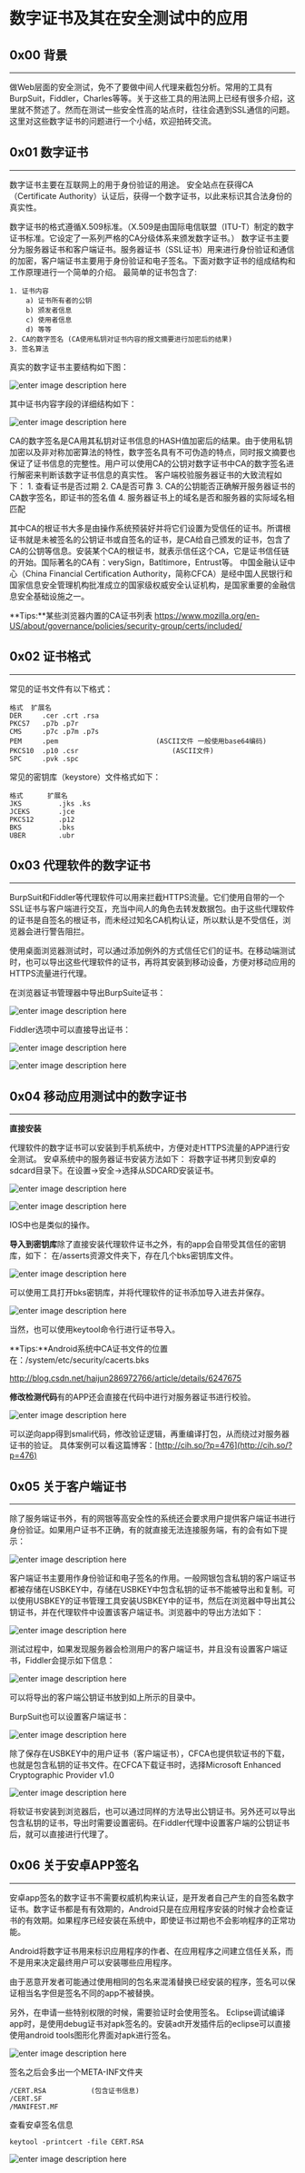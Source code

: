 # 数字证书及其在安全测试中的应用

0x00 背景
-------

* * *

做Web层面的安全测试，免不了要做中间人代理来截包分析。常用的工具有BurpSuit，Fiddler，Charles等等。关于这些工具的用法网上已经有很多介绍，这里就不赘述了。然而在测试一些安全性高的站点时，往往会遇到SSL通信的问题。这里对这些数字证书的问题进行一个小结，欢迎拍砖交流。

0x01 数字证书
---------

* * *

数字证书主要在互联网上的用于身份验证的用途。 安全站点在获得CA（Certificate Authority）认证后，获得一个数字证书，以此来标识其合法身份的真实性。

数字证书的格式遵循X.509标准。（X.509是由国际电信联盟（ITU-T）制定的数字证书标准。它设定了一系列严格的CA分级体系来颁发数字证书。） 数字证书主要分为服务器证书和客户端证书。服务器证书（SSL证书）用来进行身份验证和通信的加密，客户端证书主要用于身份验证和电子签名。下面对数字证书的组成结构和工作原理进行一个简单的介绍。 最简单的证书包含了:

```
1. 证书内容 
    a) 证书所有者的公钥 
    b) 颁发者信息 
    c) 使用者信息 
    d) 等等 
2. CA的数字签名 (CA使用私钥对证书内容的报文摘要进行加密后的结果) 
3. 签名算法

```

真实的数字证书主要结构如下图：

![enter image description here](http://drops.javaweb.org/uploads/images/697cf0559605fb7668f71522eb50afd3327fe1be.jpg)

其中证书内容字段的详细结构如下：

![enter image description here](http://drops.javaweb.org/uploads/images/fffce97112790806253c58a0860866a5db0a895b.jpg)

CA的数字签名是CA用其私钥对证书信息的HASH值加密后的结果。由于使用私钥加密以及非对称加密算法的特性，数字签名具有不可伪造的特点，同时报文摘要也保证了证书信息的完整性。用户可以使用CA的公钥对数字证书中CA的数字签名进行解密来判断该数字证书信息的真实性。 客户端校验服务器证书的大致流程如下： 1. 查看证书是否过期 2. CA是否可靠 3. CA的公钥能否正确解开服务器证书的CA数字签名，即证书的签名值 4. 服务器证书上的域名是否和服务器的实际域名相匹配

其中CA的根证书大多是由操作系统预装好并将它们设置为受信任的证书。所谓根证书就是未被签名的公钥证书或自签名的证书，是CA给自己颁发的证书，包含了CA的公钥等信息。安装某个CA的根证书，就表示信任这个CA，它是证书信任链的开始。国际著名的CA有：verySign，Batltimore，Entrust等。 中国金融认证中心（China Financial Certification Authority，简称CFCA）是经中国人民银行和国家信息安全管理机构批准成立的国家级权威安全认证机构，是国家重要的金融信息安全基础设施之一。

**Tips:**某些浏览器内置的CA证书列表 https://www.mozilla.org/en-US/about/governance/policies/security-group/certs/included/

0x02 证书格式
---------

* * *

常见的证书文件有以下格式：

```
格式  扩展名
DER     .cer .crt .rsa
PKCS7   .p7b .p7r
CMS     .p7c .p7m .p7s
PEM     .pem                        (ASCII文件 一般使用base64编码)
PKCS10  .p10 .csr                       (ASCII文件)
SPC     .pvk .spc

```

常见的密钥库（keystore）文件格式如下：

```
格式      扩展名
JKS         .jks .ks
JCEKS       .jce
PKCS12      .p12
BKS         .bks
UBER        .ubr

```

0x03 代理软件的数字证书
--------------

* * *

BurpSuit和Fiddler等代理软件可以用来拦截HTTPS流量。它们使用自带的一个SSL证书与客户端进行交互，充当中间人的角色去转发数据包。由于这些代理软件的证书是自签名的根证书，而未经过知名CA机构认证，所以默认是不受信任，浏览器会进行警告阻拦。

使用桌面浏览器测试时，可以通过添加例外的方式信任它们的证书。在移动端测试时，也可以导出这些代理软件的证书，再将其安装到移动设备，方便对移动应用的HTTPS流量进行代理。

在浏览器证书管理器中导出BurpSuite证书：

![enter image description here](http://drops.javaweb.org/uploads/images/e533f27178e92b499f03f02749beed17c4448354.jpg)

Fiddler选项中可以直接导出证书：

![enter image description here](http://drops.javaweb.org/uploads/images/f95ae1cfb4f04b2178e2cbb4ec79879a9a207d52.jpg)

![enter image description here](http://drops.javaweb.org/uploads/images/fca18e32254080005e7d545f79eff3535a693ce9.jpg)

0x04 移动应用测试中的数字证书
-----------------

* * *

**直接安装**

代理软件的数字证书可以安装到手机系统中，方便对走HTTPS流量的APP进行安全测试。 安卓系统中的服务器证书安装方法如下： 将数字证书拷贝到安卓的sdcard目录下。在设置->安全->选择从SDCARD安装证书。

![enter image description here](http://drops.javaweb.org/uploads/images/a433e908cb8f779280957a06c1cfc9d1526e722b.jpg)

![enter image description here](http://drops.javaweb.org/uploads/images/94da60d28af917cf904752442c425df1f4f348f5.jpg)

IOS中也是类似的操作。

**导入到密钥库**除了直接安装代理软件证书之外，有的app会自带受其信任的密钥库，如下： 在/asserts资源文件夹下，存在几个bks密钥库文件。

![enter image description here](http://drops.javaweb.org/uploads/images/57d64c12a2cd93df76e7915d53178d01accc7299.jpg)

可以使用工具打开bks密钥库，并将代理软件的证书添加导入进去并保存。

![enter image description here](http://drops.javaweb.org/uploads/images/2d376fd665cc1e7a79b33d6d50a667cd5d89de75.jpg)

当然，也可以使用keytool命令行进行证书导入。

**Tips:**Android系统中CA证书文件的位置在：/system/etc/security/cacerts.bks

http://blog.csdn.net/haijun286972766/article/details/6247675

**修改检测代码**有的APP还会直接在代码中进行对服务器证书进行校验。

![enter image description here](http://drops.javaweb.org/uploads/images/867278db690c7096822bbe94ce87e0e011f184ca.jpg)

可以逆向app得到smali代码，修改验证逻辑，再重编译打包，从而绕过对服务器证书的验证。 具体案例可以看这篇博客：[http://cih.so/?p=476](http://cih.so/?p=476)

0x05 关于客户端证书
------------

* * *

除了服务端证书外，有的网银等高安全性的系统还会要求用户提供客户端证书进行身份验证。如果用户证书不正确，有的就直接无法连接服务端，有的会有如下提示：

![enter image description here](http://drops.javaweb.org/uploads/images/aa86db6f40214d46da5af32e3c47b0b2525a74f6.jpg)

客户端证书主要用作身份验证和电子签名的作用。一般网银包含私钥的客户端证书都被存储在USBKEY中，存储在USBKEY中包含私钥的证书不能被导出和复制。可以使用USBKEY的证书管理工具安装USBKEY中的证书，然后在浏览器中导出其公钥证书，并在代理软件中设置该客户端证书。浏览器中的导出方法如下：

![enter image description here](http://drops.javaweb.org/uploads/images/982fe94204c424ced37df71edfaad1edb233c011.jpg)

测试过程中，如果发现服务器会检测用户的客户端证书，并且没有设置客户端证书，Fiddler会提示如下信息：

![enter image description here](http://drops.javaweb.org/uploads/images/63c8b7aa91d763f9737ae5415eda76defaf30a17.jpg)

可以将导出的客户端公钥证书放到如上所示的目录中。

BurpSuit也可以设置客户端证书：

![enter image description here](http://drops.javaweb.org/uploads/images/de369bc60b2e1523d2bfcddab094d215f2f68ef2.jpg)

除了保存在USBKEY中的用户证书（客户端证书），CFCA也提供软证书的下载，也就是包含私钥的证书文件。在CFCA下载证书时，选择Microsoft Enhanced Cryptographic Provider v1.0

![enter image description here](http://drops.javaweb.org/uploads/images/aff8f76050188bd6b95b345b6a4cb9a2414b6b8f.jpg)

将软证书安装到浏览器后，也可以通过同样的方法导出公钥证书。另外还可以导出包含私钥的证书，导出时需要设置密码。在Fiddler代理中设置客户端的公钥证书后，就可以直接进行代理了。

0x06 关于安卓APP签名
--------------

* * *

安卓app签名的数字证书不需要权威机构来认证，是开发者自己产生的自签名数字证书。数字证书都是有有效期的，Android只是在应用程序安装的时候才会检查证书的有效期。如果程序已经安装在系统中，即使证书过期也不会影响程序的正常功能。

Android将数字证书用来标识应用程序的作者、在应用程序之间建立信任关系，而不是用来决定最终用户可以安装哪些应用程序。

由于恶意开发者可能通过使用相同的包名来混淆替换已经安装的程序，签名可以保证相当名字但是签名不同的app不被替换。

另外，在申请一些特别权限的时候，需要验证时会使用签名。 Eclipse调试编译app时，是使用debug证书对apk签名的。安装adt开发插件后的eclipse可以直接使用android tools图形化界面对apk进行签名。

![enter image description here](http://drops.javaweb.org/uploads/images/861610b9d9be144a3f9b8b3bf6712b096138a1b4.jpg)

签名之后会多出一个META-INF文件夹

```
/CERT.RSA           (包含证书信息)
/CERT.SF
/MANIFEST.MF

```

查看安卓签名信息

```
keytool -printcert -file CERT.RSA

```

![enter image description here](http://drops.javaweb.org/uploads/images/d313583af95eb5b7703db938870b6a4a84016620.jpg)
